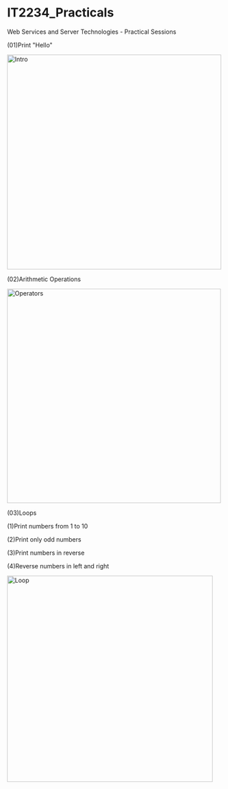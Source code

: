 # IT2234_Practicals
Web Services and Server Technologies - Practical Sessions

(01)Print "Hello"

<img width="500" alt="Intro" src="https://github.com/user-attachments/assets/c2907484-adc1-42c4-82e1-8547d2abfb9e" />


(02)Arithmetic Operations

<img width="499" alt="Operators" src="https://github.com/user-attachments/assets/d433e18c-c3c6-4020-b14a-06baa418b55f" />


(03)Loops

(1)Print numbers from 1 to 10

(2)Print only odd numbers

(3)Print numbers in reverse

(4)Reverse numbers in left and right

<img width="480" alt="Loop" src="https://github.com/user-attachments/assets/a0a7638d-2e87-499a-8e81-e22f8edef51c" />




